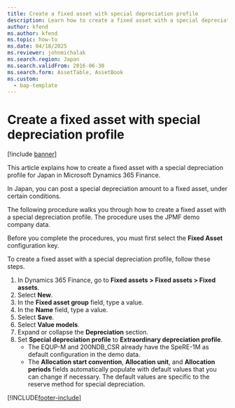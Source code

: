 ```yaml
---
title: Create a fixed asset with special depreciation profile
description: Learn how to create a fixed asset with a special depreciation profile for Japan in Microsoft Dynamics 365 Finance.
author: kfend
ms.author: kfend
ms.topic: how-to
ms.date: 04/18/2025
ms.reviewer: johnmichalak
ms.search.region: Japan
ms.search.validFrom: 2016-06-30
ms.search.form: AssetTable, AssetBook
ms.custom: 
  - bap-template
---
```


# Create a fixed asset with special depreciation profile

[!include [banner](../../includes/banner.md)]

This article explains how to create a fixed asset with a special depreciation profile for Japan in Microsoft Dynamics 365 Finance.

In Japan, you can post a special depreciation amount to a fixed asset, under certain conditions.

The following procedure walks you through how to create a fixed asset with a special depreciation profile. The procedure uses the JPMF demo company data.

Before you complete the procedures, you must first select the **Fixed Asset** configuration key.

To create a fixed asset with a special depreciation profile, follow these steps.

1. In Dynamics 365 Finance, go to **Fixed assets \> Fixed assets \> Fixed assets**.
1. Select **New**.
3. In the **Fixed asset group** field, type a value.
4. In the **Name** field, type a value.
5. Select **Save**.
6. Select **Value models**.
7. Expand or collapse the **Depreciation** section.
1. Set **Special depreciation profile** to **Extraordinary depreciation profile**.  
    - The EQUP-M and 200NDB_CSR already have the SpeRE-1M as default configuration in the demo data.  
    - The **Allocation start convention**, **Allocation unit**, and **Allocation periods** fields automatically populate with default values that you can change if necessary. The default values are specific to the reserve method for special depreciation.  



[!INCLUDE[footer-include](../../../includes/footer-banner.md)]
